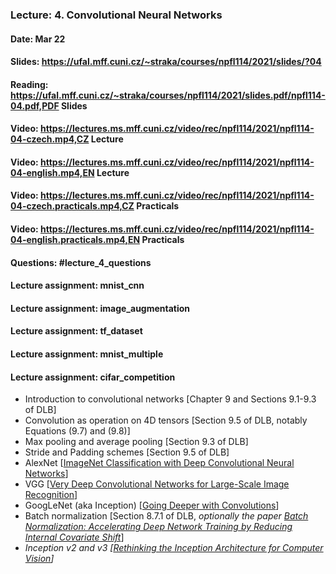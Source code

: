 ### Lecture: 4. Convolutional Neural Networks
#### Date: Mar 22
#### Slides: https://ufal.mff.cuni.cz/~straka/courses/npfl114/2021/slides/?04
#### Reading: https://ufal.mff.cuni.cz/~straka/courses/npfl114/2021/slides.pdf/npfl114-04.pdf,PDF Slides
#### Video: https://lectures.ms.mff.cuni.cz/video/rec/npfl114/2021/npfl114-04-czech.mp4,CZ Lecture
#### Video: https://lectures.ms.mff.cuni.cz/video/rec/npfl114/2021/npfl114-04-english.mp4,EN Lecture
#### Video: https://lectures.ms.mff.cuni.cz/video/rec/npfl114/2021/npfl114-04-czech.practicals.mp4,CZ Practicals
#### Video: https://lectures.ms.mff.cuni.cz/video/rec/npfl114/2021/npfl114-04-english.practicals.mp4,EN Practicals
#### Questions: #lecture_4_questions
#### Lecture assignment: mnist_cnn
#### Lecture assignment: image_augmentation
#### Lecture assignment: tf_dataset
#### Lecture assignment: mnist_multiple
#### Lecture assignment: cifar_competition

- Introduction to convolutional networks [Chapter 9 and Sections 9.1-9.3 of DLB]
- Convolution as operation on 4D tensors [Section 9.5 of DLB, notably Equations (9.7) and (9.8)]
- Max pooling and average pooling [Section 9.3 of DLB]
- Stride and Padding schemes [Section 9.5 of DLB]
- AlexNet [[ImageNet Classification with Deep Convolutional Neural Networks](https://papers.nips.cc/paper/4824-imagenet-classification-with-deep-convolutional-neural-networks.pdf)]
- VGG [[Very Deep Convolutional Networks for Large-Scale Image Recognition](https://arxiv.org/abs/1409.1556)]
- GoogLeNet (aka Inception) [[Going Deeper with Convolutions](https://arxiv.org/abs/1409.4842)]
- Batch normalization [Section 8.7.1 of DLB, *optionally the paper [Batch Normalization: Accelerating Deep Network Training by Reducing Internal Covariate Shift](https://arxiv.org/abs/1502.03167)*]
- *Inception v2 and v3 [[Rethinking the Inception Architecture for Computer Vision](https://arxiv.org/abs/1512.00567)]*
